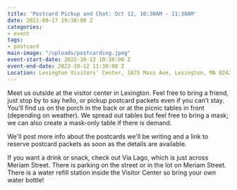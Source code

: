 ```yaml
---
title: 'Postcard Pickup and Chat: Oct 12, 10:30AM - 11:30AM'
date: 2022-09-17 19:38:00 Z
categories:
- event
tags:
- postcard
main-image: "/uploads/postcarding.jpeg"
event-start-date: 2022-10-12 10:30:00 Z
event-end-date: 2022-10-12 11:30:00 Z
Location: Lexington Visitors' Center, 1875 Mass Ave, Lexington, MA 02420
---
```


Meet us outside at the visitor center in Lexington. Feel free to bring a friend, just stop by to say hello, or pickup postcard packets even if you can’t stay. You’ll find us on the porch in the back or at the picnic tables in front (depending on weather). We spread out tables but feel free to bring a mask; we can also create a mask-only table if there is demand.

We'll post more info about the postcards we'll be writing and a link to reserve postcard packets as soon as the details are available.

If you want a drink or snack, check out Via Lago, which is just across Meriam Street. There is parking on the street or in the lot on Meriam Street. There is a water refill station inside the Visitor Center so bring your own water bottle!

